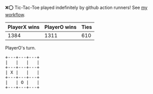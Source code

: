 :x::o: Tic-Tac-Toe played indefinitely by github action runners! See [my workflow](.github/workflows/play.yaml).

|PlayerX wins|PlayerO wins|Ties|
|-|-|-|
|1384|1311|610|

PlayerO's turn.

<pre>
+---+---+---+
|   |   |   |
+---+---+---+
| X |   |   |
+---+---+---+
|   | O |   |
+---+---+---+
</pre>